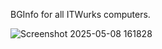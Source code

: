 BGInfo for all ITWurks computers.

![Screenshot 2025-05-08 161828](https://github.com/user-attachments/assets/6113bb66-7eb1-46da-80e0-11925df3fc4e)
